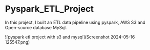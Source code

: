# Pyspark_ETL_Project
In this project, I built an ETL data pipeline using pyspark, AWS S3 and Open-source database MySql.

![pyspark etl project with s3 and mysql](Screenshot 2024-05-16 125547.png)